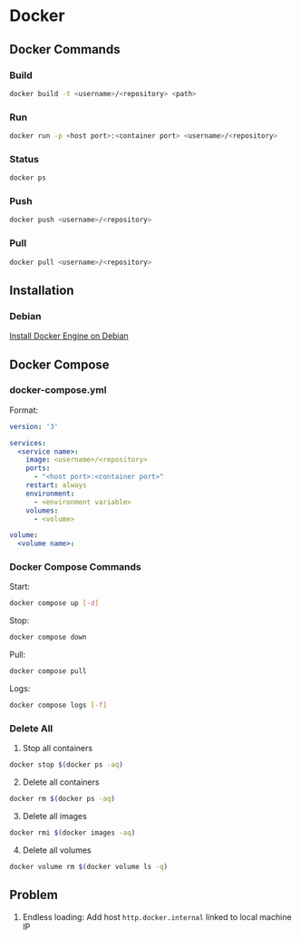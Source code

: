 # Docker

## Docker Commands

### Build

```bash
docker build -t <username>/<repository> <path>
```

### Run

```bash
docker run -p <host port>:<container port> <username>/<repository>
```

### Status

```bash
docker ps
```

### Push

```bash
docker push <username>/<repository>
```

### Pull

```bash
docker pull <username>/<repository>
```

## Installation

### Debian

[Install Docker Engine on Debian](https://docs.docker.com/engine/install/debian/)

## Docker Compose

### docker-compose.yml

Format:

```yaml
version: '3'

services:
  <service name>:
    image: <username>/<repository>
    ports:
      - "<host port>:<container port>"
    restart: always
    environment:
      - <environment variable>
    volumes:
      - <volume>

volume:
  <volume name>:
```

### Docker Compose Commands

Start:

```bash
docker compose up [-d]
```

Stop:

```bash
docker compose down
```

Pull:

```bash
docker compose pull
```

Logs:

```bash
docker compose logs [-f]
```

### Delete All

1. Stop all containers

```bash
docker stop $(docker ps -aq)
```

2. Delete all containers

```bash
docker rm $(docker ps -aq)
```

3. Delete all images

```bash
docker rmi $(docker images -aq)
```

4. Delete all volumes

```bash
docker volume rm $(docker volume ls -q)
```

## Problem

1. Endless loading: Add host `http.docker.internal` linked to local machine IP
